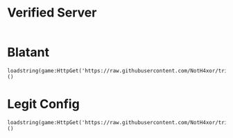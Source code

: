 # Verified Server
```

```

# Blatant
```
loadstring(game:HttpGet('https://raw.githubusercontent.com/NotH4xor/trident/main/BlatantLoadstring'))()
```

# Legit Config
```
loadstring(game:HttpGet('https://raw.githubusercontent.com/NotH4xor/trident/main/legit%20loadstring'))()
```
